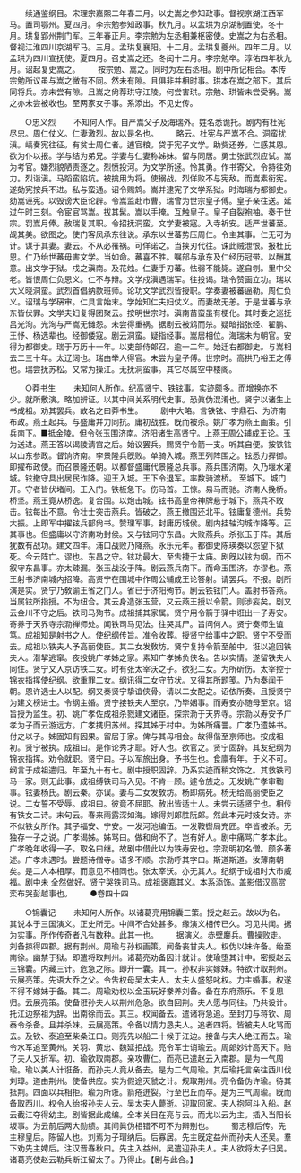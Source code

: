 <!-- { "loadSidebar": true } -->
　　续通鉴纲目。宋理宗嘉熙二年春二月。以史嵩之参知政事。督视京湖江西军马。置司鄂州。夏四月。李宗勉参知政事。秋九月。以孟珙为京湖制置使。冬十月。珙复郢州荆门军。三年春正月。李宗勉为左丞相兼枢密使。史嵩之为右丞相。督视江淮四川京湖军马。三月。孟珙复襄阳。十二月。孟珙复夔州。四年二月。以孟珙为四川宣抚使。夏四月。召史嵩之还。冬闰十二月。李宗勉卒。淳佑四年秋九月。诏起复史嵩之。 
　　按宗勉、嵩之。同时为左右丞相。剧中所记相合。本传宗勉所议虽与嵩之微有不同。然未有隙。且俱非并相时事。珙本在嵩之部下。其后同将兵。亦未尝有隙。且嵩之尙荐珙守江陵。何尝害珙。宗勉、珙皆未尝受祸。嵩之亦未尝被收也。至两家女子事。系添出。不见史传。 

　　○忠义烈 
　　不知何人作。自严嵩父子及海瑞外。姓名悉诡托。剧内有杜宪尽忠。周仁仗义。仁妻激烈。故以是名也。 
　　略云。杜宪与严嵩不合。洞蛮扰滇。嵪奏宪往征。有贫士周仁者。逋官粮。贷于宪子文学。助赀还券。仁感其恩。欲为仆以报。学与结为弟兄。学妻与仁妻称姊妹。留与同居。勇士张武烈应试。嵩为考官。嫌烈貌陋责逐之。烈愤投河。为文学所拯。怜其勇。作书寄父。令持往効力。烈诣滇。马蹈蛮陷坑。被擒用为将。使搦战。烈佯败不与宪敌。而嵩素衔宪。遂劾宪按兵不进。私与蛮通。诏令赐鸩。嵩并逮宪子文学系狱。时海瑞为都御史。劾嵩诬宪。以毁谤大臣论辟。令嵩监赴市曹。瑞曾为世宗皇子傅。皇子亲往送。延过午时三刻。令宦官骂嵩。拔其髯。嵩以手掩。互触皇子。皇子自裂袍袖。奏于世宗。罚嵩月俸。赦瑞复其职。令招抚洞蛮。文学妻被寇。入寺祈安。适严世蕃至。觇其美。欲图之。使门客凤承东往说。承东以世蕃势压周仁。令主其事。仁无可为计。谋于其妻。妻云。不从必罹祸。可佯诺之。当挟刃代往。诛此贼泄恨。报杜氏恩。仁乃绐世蕃毋害文学。当如命。蕃喜不胜。嘱部与承东及仁经历冠带。以酬其意。出文学于狱。戍之滇南。及花烛。仁妻手刃蕃。怯弱不能毙。遂自刎。里中父老。皆恨周仁负恩义。仁不与辩。文学戍滇遇瑞军。往投谒。瑞令赞画立功。瑞以大义晓洞蛮。武烈首倡纳款班师。论功文学武烈皆授职。学奏妻被蕃逼勒。周仁负义。诏瑞与学硏审。仁具言始末。学始知仁夫妇仗义。而妻故无恙。于是世蕃与承东皆伏罪。文学夫妇复得团聚云。按明世宗时。滇南苗蛮虽有梗化。其时委之巡抚吕光洵。光洵与严嵩无雠怨。未尝得重祸。据剧云被鸩而杀。疑暗指张经、翟鹏、王忬、杨选辈也。经御倭寇。剧云洞蛮。疑指经事。嵩居相位。海瑞未为朝官。安得为都御史。瑞于万历十一年。以吏部侍郞召。逾一二年。始迁右都御史。与嵩相去二三十年。太辽阔也。瑞由举人得官。未尝为皇子傅。世宗时。高拱乃裕王之傅也。瑞尝抚苏松。又常为操江。无抚洞蛮事。其它尽属空中楼阁。 

　　○莽书生 
　　未知何人所作。纪高贤宁、铁铉事。实迹颇多。而增换亦不少。就所敷演。略加辨证。以其中间关系明代史事。恐眞伪混淆也。贤宁以诸生上书成祖。劝其罢兵。故名之曰莽书生。 
　　剧中大略。言铁铉、字鼎石、为济南布政。燕王起兵。与盛庸幷力同抗。庸初战胜。旣而被杀。姚广孝为燕王画策。引兵南下。■抵金陵。但令张玉围济南。济阳诸生高贤宁。上燕王周公辅成王论。玉为送进。燕王答以谒陵淸宫之后。始议罢兵。赐贤宁令箭一支。听其自便。按铁铉以山东参政。督饷济南。李景隆兵旣败。单骑入城。燕王列阵围之。铉悉力捍御。即擢布政使。而召景隆还朝。以都督盛庸代景隆总兵事。燕兵围济南。久乃堰水灌城。铉撤守具出居民诈降。迎王入城。王下令退军。率数骑渡桥。 至城下。城门开。守者皆伏堵间。王入门。铁板急下。伤马首。王惊。易马而驰。济南人挽桥。桥坚。燕王竟从桥逸。复合围。以炮击城。铉书高皇帝神牌悬于城下。燕兵不敢击。铉每出不意。令壮士突击燕兵。皆破之。燕王撤围还北平。铉庸复德州。兵势大振。上即军中擢铉兵部尙书。赞理军事。封庸历城侯。剧内挂轴沟城诈降等。正其事也。但盛庸以守济南功封侯。又与铉同守东昌。大败燕兵。杀张玉于阵。其后犹数有战功。建文四年。浦口战败乃降燕。永乐元年。都御史陈瑛奏以怨望下狱死。今云阵亡。谬也。东昌之守。铉功最大。至吿捷于太庙。剧旣以铉为纲。而不叙守东昌事。亦太疎漏。张玉战没于阵。剧云燕兵南下。而命玉围济。亦谬也。燕王射书济南城内招降。高贤宁在围城中作周公辅成王论答射。请罢兵。不报。剧所演是实。贤宁乃敎谕王省之门人。省已于济阳殉节。剧云铁铉门人。盖射书答燕。当属铉所指授。不为纽合。其云身造张玉营。又云燕王授以令箭。则涉妄矣。剧又云金川不守之后。铁司马殉节。成祖捕其家属。贤宁用令箭于驿中诳出一子寿安。寄养于天界寺宗泐禅师处。闻铁司马见法。往哭其尸。旨问何人。贤宁奏师生谊笃。成祖知是射书之人。使纪纲传旨。准令收葬。授贤宁给事中之职。贤宁不受而去。成祖以铁夫人予高丽使臣。其二女发敎坊。贤宁复持令箭至舶中。诳以追回铁夫人。潜挈逃窜。夜投姚广孝姊之家。素知广孝姊负侠名。吿以实情。遂留铁夫人同住。贤宁又入京访铁二女。时有张太宰沃之子。欲犯二女。为所斫伤。太宰控于锦衣指挥使纪纲。欲重罪二女。纲讯得二女守节状。又得其所题笺。乃为奏闻于朝。恩许选士人以配。纲又奏贤宁挚谊侠骨。请以二女配之。诏依所奏。且授贤宁为建文榜进士。令纲主婚。贤宁接铁夫人至京。乃毕姻事。而寿安亦随母至京。诏旨授为监生。初、姚广孝佐成祖杀戮建文诸臣。探宗泐于天界寺。宗泐以寿安予广孝为子而云游远方。广孝携归苏州。探其姊于村中。为姊所痛詈。广孝乃遗姊书。付之以子。姊固知有因果。留居于家。俾与其母相会。故得偕至京师也。按成祖初。贤宁被执。成祖曰。是作论秀才耶。好人也。欲官之。贤宁固辞。其友纪纲为锦衣指挥。劝令就职。贤宁曰。子以军旅出身。予书生也。食廪有年。于义不可。纲言于成祖遣归。年至九十有七。剧中授职固辞。乃系实迹而稍文饰之。其救铁司马一家。则无此事。成祖缚铁司马入见。不肯一顾。遽令族之。无发姚广孝审鞫事。铉妻杨氏。剧云秦。亦误。妻与二女发敎坊。杨即病死。杨无给高丽使臣之说。二女誓不受辱。成祖曰。彼竟不屈耶。赦出皆适士人。未尝云适贤宁也。相传有铁女二诗。末句云。春来雨露深如海。嫁得刘郞胜阮郞。然此本元时妓女诗。亦不似铁女所作。其子福安、宁安。一发河池编伍。一发鞍辔局充匠。卒皆被杀。无独存一子之说。广孝谒姊。姊骂曰。做和尙不了。岂有好人。剧中痛骂广孝本此。广孝晚年收得一子。取名曰继。故剧中借此以为铁寿安也。宗泐明初名僧。颇多著述。广孝未遇时。尝题诗僧寺。语多不顺。宗泐呼其字曰。斯道斯道。汝薄南朝矣。是二人本相厚。而意见不相同也。张太宰沃。亦无其人。纪纲于成祖时大市威福。剧中未 全然做好。贤宁哭铁司马。成祖褒嘉其义。本系添饰。盖影借汉高赏栾布哭彭越事也。 
　　●卷四十四 

　　○锦囊记 
　　未知何人所作。以诸葛亮用锦囊三策。授之赵云。故以为名。其说本于三国演义。正史所无。中间不合处甚多。缘演义相传已久。习见共闻。据为实事。所作传奇者凡有数种。此其一也。 
　　据演义。赤壁鏖兵。曹操败走。刘备掠得四郡。据有荆州。周瑜与孙权画策。闻备丧甘夫人。权伪以妹许备。绐至南徐。幽禁于狱。即遣将取荆州。诸葛亮劝备因计就计。使瑜堕其计中。密授赵云三锦囊。内藏三计。危急之际。即开一囊。其一。孙权非实嫁妹。特欲计取荆州。云展亮策。先语大乔之父。令吿权母吴太夫人。太夫人盛怒叱权。力主婚事。权遂不得不嫁妹于备。其二。周瑜劝权以金玉玩好豢养刘备。备在东府燕乐。不复思归。云展亮策。使备诳孙夫人以荆州危急。欲自回荆。夫人愿与同往。乃共设计。托江边祭祖为辞。出南徐而去。其三。权闻备去。遣诸将急追。至封刀与蒋钦、周泰令杀备。且并杀妹。云展亮策。令备以情力恳夫人。追者四将。皆被夫人叱骂而去。及钦、泰追至柴桑江口。则亮先以船二十候于江边。接备与夫人绝江而去。瑜令水军追至黄州。关羽、黄忠、魏延拒战。亮令军士诮瑜云。周郞妙计高天下。赔了夫人又折军。初、瑜欲取南郡。亲攻曹仁。而亮已遣赵云入南郡。是为一气周瑜。瑜以美人计诳备。而孙夫人竟从备去。是为二气周瑜。其后瑜托言亲往西川伐刘璋。道由荆州。使备供应。实为假途灭虢之计。规取荆州。亮令备伪许瑜。待其抵荆。四面以兵相拒。瑜为所诳。箭疮迸裂。行至巴丘而卒。是为三气周瑜。旣而备取西川。权令人绐报孙夫人云。吴太夫人薨逝。迎取回家。夫人抱阿斗入船。赵云截江夺得幼主。剧皆据此成编。全本关目在亮与云。而尤以云为主。插入当阳长坂事。为云前后两大勋绩。其间眞伪相错不可不为辨别也。 
　　蜀志穆后传。先主穆皇后。陈留人也。刘焉为子瑁纳后。后寡居。先主旣定益州而孙夫人还吴。羣下劝先主娉后。注汉晋春秋曰。先主入益州。吴遣迎孙夫人。夫人欲将太子归吴。诸葛亮使赵云勒兵断江留太子。乃得止。【剧与此合。】 
